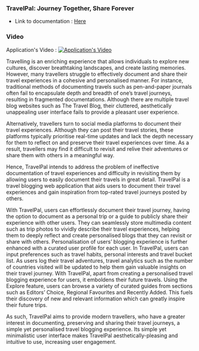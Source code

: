 ### TravelPal: Journey Together, Share Forever

* Link to documentation : [Here](https://github.com/user-attachments/files/16045786/TravelPal_Final.Report_L1G4.pdf)

### Video
Application's Video :
[![Application's Video](https://github.com/jacoblimjy/TravelPal/assets/111573383/e05314c9-022d-4984-8a67-afde802b56d0)](https://youtu.be/mdOf2EuANcI)

Travelling is an enriching experience that allows individuals to explore new cultures, discover breathtaking landscapes, and create lasting memories. However, many travellers struggle to effectively document and share their travel experiences in a cohesive and personalised manner. For instance, traditional methods of documenting travels such as pen-and-paper journals often fail to encapsulate depth and breadth of one’s travel journeys, resulting in fragmented documentations. Although there are multiple travel blog websites such as The Travel Blog, their cluttered, aesthetically unappealing user interface fails to provide a pleasant user experience.

Alternatively, travellers turn to social media platforms to document their travel experiences. Although they can post their travel stories, these platforms typically prioritise real-time updates and lack the depth necessary for them to reflect on and preserve their travel experiences over time. As a result, travellers may find it difficult to revisit and relive their adventures or share them with others in a meaningful way.

Hence, TravelPal intends to address the problem of ineffective documentation of travel experiences and difficulty in revisiting them by allowing users to easily document their travels in great detail. TravelPal is a travel blogging web application that aids users to document their travel experiences and gain inspiration from top-rated travel journeys posted by others.

With TravelPal, users can effortlessly document their travel journey, having the option to document as a personal trip or a guide to publicly share their experience with other users. They can seamlessly store multimedia content such as trip photos to vividly describe their travel experiences, helping them to deeply reflect and create personalised blogs that they can revisit or share with others. Personalisation of users’ blogging experience is further enhanced with a curated user profile for each user. In TravelPal, users can input preferences such as travel habits, personal interests and travel bucket list. As users log their travel adventures, travel analytics such as the number of countries visited will be updated to help them gain valuable insights on their travel journey. With TravelPal, apart from creating a personalised travel blogging experience for users, it emboldens their future travels. Using the Explore feature, users can browse a variety of curated guides from sections such as Editors’ Choice, Regional Favourites and Recently Added. This fuels their discovery of new and relevant information which can greatly inspire their future trips.

As such, TravelPal aims to provide modern travellers, who have a greater interest in documenting, preserving and sharing their travel journeys, a simple yet personalised travel blogging experience. Its simple yet minimalistic user interface makes TravelPal aesthetically-pleasing and intuitive to use, increasing user engagement.
